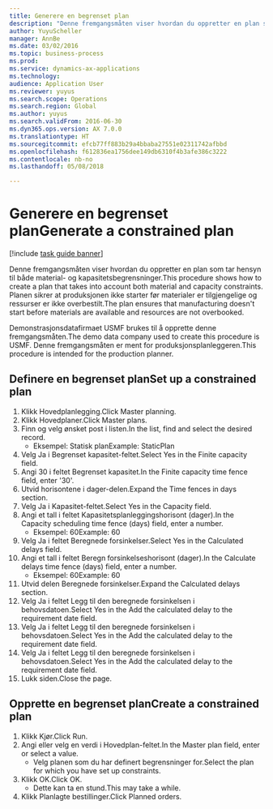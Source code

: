 ```yaml
--- 
title: Generere en begrenset plan
description: "Denne fremgangsmåten viser hvordan du oppretter en plan som tar hensyn til både material- og kapasitetsbegrensninger."
author: YuyuScheller
manager: AnnBe
ms.date: 03/02/2016
ms.topic: business-process
ms.prod: 
ms.service: dynamics-ax-applications
ms.technology: 
audience: Application User
ms.reviewer: yuyus
ms.search.scope: Operations
ms.search.region: Global
ms.author: yuyus
ms.search.validFrom: 2016-06-30
ms.dyn365.ops.version: AX 7.0.0
ms.translationtype: HT
ms.sourcegitcommit: efcb77ff883b29a4bbaba27551e02311742afbbd
ms.openlocfilehash: f612836ea1756dee149db6310f4b3afe386c3222
ms.contentlocale: nb-no
ms.lasthandoff: 05/08/2018

---
```

# <a name="generate-a-constrained-plan"></a><span data-ttu-id="5fea9-103">Generere en begrenset plan</span><span class="sxs-lookup"><span data-stu-id="5fea9-103">Generate a constrained plan</span></span>

[!include [task guide banner](../../includes/task-guide-banner.md)]

<span data-ttu-id="5fea9-104">Denne fremgangsmåten viser hvordan du oppretter en plan som tar hensyn til både material- og kapasitetsbegrensninger.</span><span class="sxs-lookup"><span data-stu-id="5fea9-104">This procedure shows how to create a plan that takes into account both material and capacity constraints.</span></span> <span data-ttu-id="5fea9-105">Planen sikrer at produksjonen ikke starter før materialer er tilgjengelige og ressurser er ikke overbestilt.</span><span class="sxs-lookup"><span data-stu-id="5fea9-105">The plan ensures that manufacturing doesn't start before materials are available and resources are not overbooked.</span></span> 

<span data-ttu-id="5fea9-106">Demonstrasjonsdatafirmaet USMF brukes til å opprette denne fremgangsmåten.</span><span class="sxs-lookup"><span data-stu-id="5fea9-106">The demo data company used to create this procedure is USMF.</span></span> <span data-ttu-id="5fea9-107">Denne fremgangsmåten er ment for produksjonsplanleggeren.</span><span class="sxs-lookup"><span data-stu-id="5fea9-107">This procedure is intended for the production planner.</span></span>


## <a name="set-up-a-constrained-plan"></a><span data-ttu-id="5fea9-108">Definere en begrenset plan</span><span class="sxs-lookup"><span data-stu-id="5fea9-108">Set up a constrained plan</span></span>
1. <span data-ttu-id="5fea9-109">Klikk Hovedplanlegging.</span><span class="sxs-lookup"><span data-stu-id="5fea9-109">Click Master planning.</span></span>
2. <span data-ttu-id="5fea9-110">Klikk Hovedplaner.</span><span class="sxs-lookup"><span data-stu-id="5fea9-110">Click Master plans.</span></span>
3. <span data-ttu-id="5fea9-111">Finn og velg ønsket post i listen.</span><span class="sxs-lookup"><span data-stu-id="5fea9-111">In the list, find and select the desired record.</span></span>
    * <span data-ttu-id="5fea9-112">Eksempel: Statisk plan</span><span class="sxs-lookup"><span data-stu-id="5fea9-112">Example: StaticPlan</span></span>  
4. <span data-ttu-id="5fea9-113">Velg Ja i Begrenset kapasitet-feltet.</span><span class="sxs-lookup"><span data-stu-id="5fea9-113">Select Yes in the Finite capacity field.</span></span>
5. <span data-ttu-id="5fea9-114">Angi 30 i feltet Begrenset kapasitet.</span><span class="sxs-lookup"><span data-stu-id="5fea9-114">In the Finite capacity time fence field, enter '30'.</span></span>
6. <span data-ttu-id="5fea9-115">Utvid horisontene i dager-delen.</span><span class="sxs-lookup"><span data-stu-id="5fea9-115">Expand the Time fences in days section.</span></span>
7. <span data-ttu-id="5fea9-116">Velg Ja i Kapasitet-feltet.</span><span class="sxs-lookup"><span data-stu-id="5fea9-116">Select Yes in the Capacity field.</span></span>
8. <span data-ttu-id="5fea9-117">Angi et tall i feltet Kapasitetsplanleggingshorisont (dager).</span><span class="sxs-lookup"><span data-stu-id="5fea9-117">In the Capacity scheduling time fence (days) field, enter a number.</span></span>
    * <span data-ttu-id="5fea9-118">Eksempel: 60</span><span class="sxs-lookup"><span data-stu-id="5fea9-118">Example: 60</span></span>  
9. <span data-ttu-id="5fea9-119">Velg Ja i feltet Beregnede forsinkelser.</span><span class="sxs-lookup"><span data-stu-id="5fea9-119">Select Yes in the Calculated delays field.</span></span>
10. <span data-ttu-id="5fea9-120">Angi et tall i feltet Beregn forsinkelseshorisont (dager).</span><span class="sxs-lookup"><span data-stu-id="5fea9-120">In the Calculate delays time fence (days) field, enter a number.</span></span>
    * <span data-ttu-id="5fea9-121">Eksempel: 60</span><span class="sxs-lookup"><span data-stu-id="5fea9-121">Example: 60</span></span>  
11. <span data-ttu-id="5fea9-122">Utvid delen Beregnede forsinkelser.</span><span class="sxs-lookup"><span data-stu-id="5fea9-122">Expand the Calculated delays section.</span></span>
12. <span data-ttu-id="5fea9-123">Velg Ja i feltet Legg til den beregnede forsinkelsen i behovsdatoen.</span><span class="sxs-lookup"><span data-stu-id="5fea9-123">Select Yes in the Add the calculated delay to the requirement date field.</span></span>
13. <span data-ttu-id="5fea9-124">Velg Ja i feltet Legg til den beregnede forsinkelsen i behovsdatoen.</span><span class="sxs-lookup"><span data-stu-id="5fea9-124">Select Yes in the Add the calculated delay to the requirement date field.</span></span>
14. <span data-ttu-id="5fea9-125">Velg Ja i feltet Legg til den beregnede forsinkelsen i behovsdatoen.</span><span class="sxs-lookup"><span data-stu-id="5fea9-125">Select Yes in the Add the calculated delay to the requirement date field.</span></span>
15. <span data-ttu-id="5fea9-126">Lukk siden.</span><span class="sxs-lookup"><span data-stu-id="5fea9-126">Close the page.</span></span>

## <a name="create-a-constrained-plan"></a><span data-ttu-id="5fea9-127">Opprette en begrenset plan</span><span class="sxs-lookup"><span data-stu-id="5fea9-127">Create a constrained plan</span></span>
1. <span data-ttu-id="5fea9-128">Klikk Kjør.</span><span class="sxs-lookup"><span data-stu-id="5fea9-128">Click Run.</span></span>
2. <span data-ttu-id="5fea9-129">Angi eller velg en verdi i Hovedplan-feltet.</span><span class="sxs-lookup"><span data-stu-id="5fea9-129">In the Master plan field, enter or select a value.</span></span>
    * <span data-ttu-id="5fea9-130">Velg planen som du har definert begrensninger for.</span><span class="sxs-lookup"><span data-stu-id="5fea9-130">Select the plan for which you have set up constraints.</span></span>  
3. <span data-ttu-id="5fea9-131">Klikk OK.</span><span class="sxs-lookup"><span data-stu-id="5fea9-131">Click OK.</span></span>
    * <span data-ttu-id="5fea9-132">Dette kan ta en stund.</span><span class="sxs-lookup"><span data-stu-id="5fea9-132">This may take a while.</span></span>  
4. <span data-ttu-id="5fea9-133">Klikk Planlagte bestillinger.</span><span class="sxs-lookup"><span data-stu-id="5fea9-133">Click Planned orders.</span></span>


